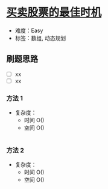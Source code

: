 # [买卖股票的最佳时机](https://leetcode-cn.com/problems/best-time-to-buy-and-sell-stock/)

- 难度：Easy
- 标签：数组, 动态规划

## 刷题思路

- [ ] xx
- [ ] xx

### 方法 1

- 复杂度：
    - 时间 O()
    - 空间 O()

``` js

```

### 方法 2

- 复杂度：
    - 时间 O()
    - 空间 O()

``` js

```
